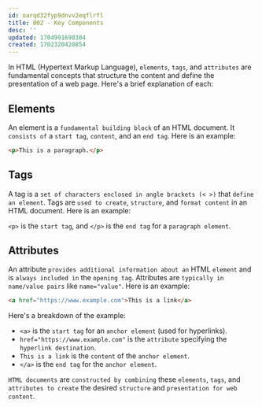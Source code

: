 ```yaml
---
id: oarqd32fyp9dnvv2eqflrfl
title: 002 - Key Components
desc: ''
updated: 1704991690304
created: 1702320420854
---
```


In HTML (Hypertext Markup Language), `elements`, `tags`, and `attributes` are fundamental concepts that structure the content and define the presentation of a web page. Here's a brief explanation of each:

## Elements

An element is a `fundamental building block` of an HTML document. It `consists of` a `start tag`, `content`, and an `end tag`. Here is an example:

```html
<p>This is a paragraph.</p>
```


## Tags

A tag is a `set of characters enclosed in angle brackets (< >)` that `define an element`.
Tags are `used to create`, `structure`, and `format content` in an HTML document. Here is an example:

`<p>` is the `start tag`, and `</p>` is the `end tag` for a `paragraph element`.


## Attributes

An attribute `provides additional information about an` HTML `element` and is `always included in` the `opening tag`. Attributes are `typically in name/value pairs` like `name="value"`. Here is an example:

```html
<a href="https://www.example.com">This is a link</a>
```

Here's a breakdown of the example:

- `<a>` is the `start tag` for an `anchor element` (used for hyperlinks).
- `href="https://www.example.com"` is the `attribute` specifying the `hyperlink destination`.
- `This is a link` is the `content` of the `anchor element`.
- `</a>` is the `end tag` for the `anchor element`.

`HTML documents` are `constructed by combining` these `elements`, `tags`, and `attributes to create` the desired `structure` and `presentation for web content`.